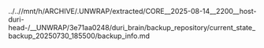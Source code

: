 ../..//mnt/h/ARCHIVE/.UNWRAP/extracted/CORE__2025-08-14__2200__host-duri-head-/__UNWRAP/3e71aa0248/duri_brain/backup_repository/current_state_backup_20250730_185500/backup_info.md